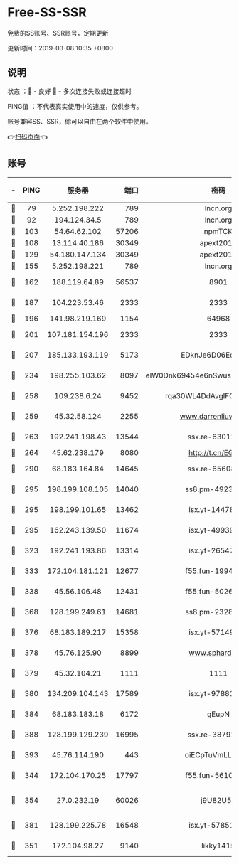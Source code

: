 # Free-SS-SSR

免费的SS账号、SSR账号，定期更新

更新时间：2019-03-08 10:35 +0800

## 说明

状态     ：🙂 - 良好 🙁 - 多次连接失败或连接超时

PING值   ：不代表真实使用中的速度，仅供参考。

账号兼容SS、SSR，你可以自由在两个软件中使用。

👉[扫码页面](https://liesauer.github.io/Free-SS-SSR/)👈

## 账号

|-|PING|服务器|端口|密码|加密方式|区域|
|:----:|:----:|:-----:|-----:|:----:|:----:|:----:|
|🙂|79|5.252.198.222|789|lncn.org|rc4|JP|
|🙂|92|194.124.34.5|789|lncn.org|rc4|JP|
|🙂|103|54.64.62.102|57206|npmTCK|rc4-md5|JP|
|🙂|108|13.114.40.186|30349|apext2019|chacha20|JP|
|🙂|129|54.180.147.134|30349|apext2019|chacha20|KR|
|🙂|155|5.252.198.221|789|lncn.org|rc4|JP|
|🙂|162|188.119.64.89|56537|8901|aes-256-cfb|RU|
|🙂|187|104.223.53.46|2333|2333|aes-256-cfb|US|
|🙂|196|141.98.219.169|1154|64968|chacha20|US|
|🙂|201|107.181.154.196|2333|2333|aes-256-cfb|US|
|🙂|207|185.133.193.119|5173|EDknJe6D06EoWDaw|aes-256-cfb|US|
|🙂|234|198.255.103.62|8097|eIW0Dnk69454e6nSwuspv9DmS201tQ0D|aes-256-cfb|US|
|🙂|258|109.238.6.24|9452|rqa30WL4DdAvgIFG6Fs3znzTa|aes-256-cfb|FR|
|🙂|259|45.32.58.124|2255|www.darrenliuwei.com|aes-256-cfb|JP|
|🙂|263|192.241.198.43|13544|ssx.re-63012988|aes-256-cfb|US|
|🙂|264|45.62.238.179|8080|http://t.cn/EGJIyrl|rc4-md5|CA|
|🙂|290|68.183.164.84|14645|ssx.re-65608232|aes-256-cfb|US|
|🙂|295|198.199.108.105|14040|ss8.pm-49239037|aes-256-cfb|US|
|🙂|295|198.199.101.65|13462|isx.yt-14478086|aes-256-cfb|US|
|🙂|295|162.243.139.50|11674|isx.yt-49939991|aes-256-cfb|US|
|🙂|323|192.241.193.86|13314|isx.yt-26547627|aes-256-cfb|US|
|🙂|333|172.104.181.121|12677|f55.fun-19942121|aes-256-cfb|SG|
|🙂|338|45.56.106.48|12431|f55.fun-50265389|aes-256-cfb|US|
|🙂|368|128.199.249.61|14681|ss8.pm-23285637|aes-256-cfb|SG|
|🙂|376|68.183.189.217|15358|isx.yt-57149233|aes-256-cfb|SG|
|🙂|378|45.76.125.90|8899|www.sphard.com|aes-256-cfb|AU|
|🙂|379|45.32.104.21|1111|1111|aes-256-cfb|SG|
|🙂|380|134.209.104.143|17589|isx.yt-97881825|aes-256-cfb|SG|
|🙂|384|68.183.183.18|6172|gEupN|aes-256-cfb|SG|
|🙂|388|128.199.129.239|16995|ssx.re-38792926|aes-256-cfb|SG|
|🙂|393|45.76.114.190|443|oiECpTuVmLLxk4Ts|aes-256-cfb|AU|
|🙂|344|172.104.170.25|17797|f55.fun-56102907|aes-256-cfb|SG|
|🙂|354|27.0.232.19|60026|j9U82U53|xchacha20-ietf-poly1305|HK|
|🙂|381|128.199.225.78|16548|isx.yt-57851820|aes-256-cfb|SG|
|🙁|351|172.104.98.27|9140|likky1415|aes-256-cfb|JP|

